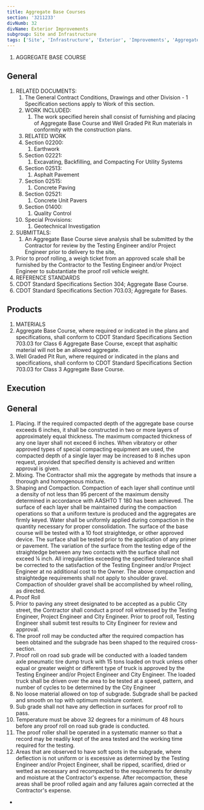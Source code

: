 ```yaml
---
title: Aggregate Base Courses
section: '3211233'
divNumb: 32
divName: Exterior Improvements
subgroup: Site and Infrastructure
tags: ['Site', 'Infrastructure', 'Exterior', 'Improvements', 'Aggregate', 'Base', 'Courses']
---
```



   1. AGGREGATE BASE COURSE

## General

1. RELATED DOCUMENTS:
      1. The General Contract Conditions, Drawings and other Division - 1 Specification sections apply to Work of this section.
   1. WORK INCLUDED:
      1. The work specified herein shall consist of furnishing and placing of Aggregate Base Course and Well Graded Pit Run materials in conformity with the construction plans.
   1. RELATED WORK
   1. Section 02200:
      1. Earthwork
   1. Section 02221:
      1. Excavating, Backfilling, and Compacting For Utility Systems
   1. Section 02513:
      1. Asphalt Pavement
   1. Section 02515:
      1. Concrete Paving
   1. Section 02521:
      1. Concrete Unit Pavers
   1. Section 01400:
      1. Quality Control
   1. Special Provisions:
      1. Geotechnical Investigation
 1. SUBMITTALS:
       1. An Aggregate Base Course sieve analysis shall be submitted by the Contractor for review by the Testing Engineer and/or Project Engineer prior to delivery to the site,
   1. Prior to proof rolling, a weigh ticket from an approved scale shall be furnished by the Contractor to the Testing Engineer and/or Project Engineer to substantiate the proof roll vehicle weight.
   1. REFERENCE STANDARDS
   1. CDOT Standard Specifications Section 304; Aggregate Base Course.
   1. CDOT Standard Specifications Section 703.03; Aggregate for Bases.

## Products

   1. MATERIALS
   1. Aggregate Base Course, where required or indicated in the plans and specifications, shall conform to CDOT Standard Specifications Section 703.03 for Class 6 Aggregate Base Course, except that asphaltic material will not be an allowed aggregate.
   1. Well Graded Pit Run, where required or indicated in the plans and specifications, shall conform to CDOT Standard Specifications Section 703.03 for Class 3 Aggregate Base Course.

## Execution


## General

   1. Placing. If the required compacted depth of the aggregate base course exceeds 6 inches, it shall be constructed in two or more layers of approximately equal thickness. The maximum compacted thickness of any one layer shall not exceed 6 inches. When vibratory or other approved types of special compacting equipment are used, the compacted depth of a single layer may be increased to 8 inches upon request, provided that specified density is achieved and written approval is given.
   1. Mixing. The Contractor shall mix the aggregate by methods that insure a thorough and homogenous mixture.
   1. Shaping and Compaction. Compaction of each layer shall continue until a density of not less than 95 percent of the maximum density determined in accordance with AASHTO T 180 has been achieved. The surface of each layer shall be maintained during the compaction operations so that a uniform texture is produced and the aggregates are firmly keyed. Water shall be uniformly applied during compaction in the quantity necessary for proper consolidation. The surface of the base course will be tested with a 10 foot straightedge, or other approved device. The surface shall be tested prior to the application of any primer or pavement. The variation of the surface from the testing edge of the straightedge between any two contacts with the surface shall not exceed ¼ inch. All irregularities exceeding the specified tolerance shall be corrected to the satisfaction of the Testing Engineer and/or Project Engineer at no additional cost to the Owner. The above compaction and straightedge requirements shall not apply to shoulder gravel. Compaction of shoulder gravel shall be accomplished by wheel rolling, as directed.
   1. Proof Roll
   1. Prior to paving any street designated to be accepted as a public City street, the Contractor shall conduct a proof roll witnessed by the Testing Engineer, Project Engineer and City Engineer. Prior to proof roll, Testing Engineer shall submit test results to City Engineer for review and approval.
   1. The proof roll may be conducted after the required compaction has been obtained and the subgrade has been shaped to the required cross-section.
   1. Proof roll on road sub grade will be conducted with a loaded tandem axle pneumatic tire dump truck with 15 tons loaded on truck unless other equal or greater weight or different type of truck is approved by the Testing Engineer and/or Project Engineer and City Engineer. The loaded truck shall be driven over the area to be tested at a speed, pattern, and number of cycles to be determined by the City Engineer
   1. No loose material allowed on top of subgrade. Subgrade shall be packed and smooth on top with optimum moisture content.
   1. Sub grade shall not have any deflection in surfaces for proof roll to pass.
   1. Temperature must be above 32 degrees for a minimum of 48 hours before any proof roll on road sub grade is conducted.
   1. The proof roller shall be operated in a systematic manner so that a record may be readily kept of the area tested and the working time required for the testing.
   1. Areas that are observed to have soft spots in the subgrade, where deflection is not uniform or is excessive as determined by the Testing Engineer and/or Project Engineer, shall be ripped, scarified, dried or wetted as necessary and recompacted to the requirements for density and moisture at the Contractor's expense. After recompaction, these areas shall be proof rolled again and any failures again corrected at the Contractor's expense.
*
